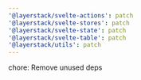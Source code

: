 ```yaml
---
'@layerstack/svelte-actions': patch
'@layerstack/svelte-stores': patch
'@layerstack/svelte-state': patch
'@layerstack/svelte-table': patch
'@layerstack/utils': patch
---
```


chore: Remove unused deps
